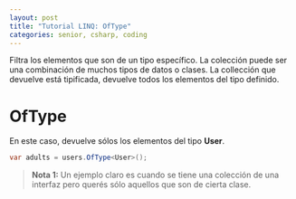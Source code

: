 ```yaml
---
layout: post
title: "Tutorial LINQ: OfType"
categories: senior, csharp, coding
---
```


Filtra los elementos que <!--more--> son de un tipo específico. La colección puede ser una combinación de muchos tipos de datos o clases.
La collección que devuelve está tipificada, devuelve todos los elementos del tipo definido.

# OfType
En este caso, devuelve sólos los elementos del tipo **User**.

```csharp
var adults = users.OfType<User>();
```
> **Nota 1:** Un ejemplo claro es cuando se tiene una colección de una interfaz pero querés sólo aquellos que son de cierta clase.